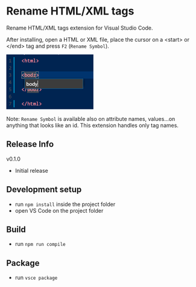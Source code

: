# Rename HTML/XML tags
Rename HTML/XML tags extension for Visual Studio Code.

After installing, open a HTML or XML file, place the cursor on a &lt;start&gt; or &lt;/end&gt; tag and press `F2` (`Rename Symbol`).

![Command](doc/command.png "Command")

Note: `Rename Symbol` is available also on attribute names, values...on anything that looks like an id. This extension handles only tag names.

## Release Info

v0.1.0
- Initial release

## Development setup
- run `npm install` inside the project folder
- open VS Code on the project folder

## Build
- run `npm run compile`

## Package
- run `vsce package`

